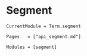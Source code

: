 # Segment
```@meta
CurrentModule = Term.segment
```

```@index
Pages   = ["api_segment.md"]
```

```@autodocs
Modules = [segment]
```